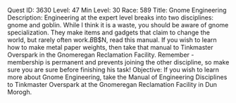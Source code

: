 Quest ID: 3630
Level: 47
Min Level: 30
Race: 589
Title: Gnome Engineering
Description: Engineering at the expert level breaks into two disciplines: gnome and goblin. While I think it is a waste, you should be aware of gnome specialization. They make items and gadgets that claim to change the world, but rarely often work.$B$B$N, read this manual. If you wish to learn how to make metal paper weights, then take that manual to Tinkmaster Overspark in the Gnomeregan Reclamation Facility. Remember - membership is permanent and prevents joining the other discipline, so make sure you are sure before finishing his task!
Objective: If you wish to learn more about Gnome Engineering, take the Manual of Engineering Disciplines to Tinkmaster Overspark at the Gnomeregan Reclamation Facility in Dun Morogh.
